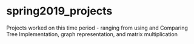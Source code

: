 # spring2019_projects
Projects worked on this time period - ranging from using and Comparing Tree Implementation, graph representation, and matrix multiplication
